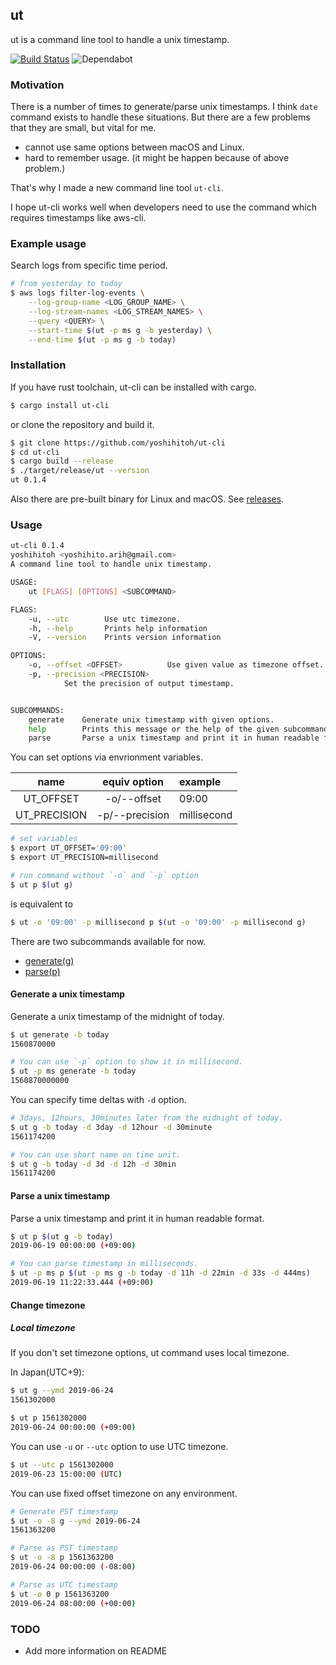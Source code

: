 ut
----

ut is a command line tool to handle a unix timestamp.

[![Build Status](https://travis-ci.com/yoshihitoh/ut-cli.svg?branch=master)](https://travis-ci.com/yoshihitoh/ut-cli)
![Dependabot](https://api.dependabot.com/badges/status?host=github&repo=yoshihitoh/ut-cli)

### Motivation
There is a number of times to generate/parse unix timestamps.
I think `date` command exists to handle these situations. But there are a few problems that they are small, but vital for me.
- cannot use same options between macOS and Linux.
- hard to remember usage. (it might be happen because of above problem.)

That's why I made a new command line tool `ut-cli`.

I hope ut-cli works well when developers need to use the command which requires timestamps like aws-cli.

### Example usage

Search logs from specific time period.
``` bash
# from yesterday to today
$ aws logs filter-log-events \
    --log-group-name <LOG_GROUP_NAME> \
    --log-stream-names <LOG_STREAM_NAMES> \
    --query <QUERY> \
    --start-time $(ut -p ms g -b yesterday) \
    --end-time $(ut -p ms g -b today)
```

### Installation

If you have rust toolchain, ut-cli can be installed with cargo.
``` bash
$ cargo install ut-cli
```

or clone the repository and build it.

``` bash
$ git clone https://github.com/yoshihitoh/ut-cli
$ cd ut-cli
$ cargo build --release
$ ./target/release/ut --version
ut 0.1.4
```

Also there are pre-built binary for Linux and macOS.
See [releases](https://github.com/yoshihitoh/ut-cli/releases).

### Usage
``` bash
ut-cli 0.1.4
yoshihitoh <yoshihito.arih@gmail.com>
A command line tool to handle unix timestamp.

USAGE:
    ut [FLAGS] [OPTIONS] <SUBCOMMAND>

FLAGS:
    -u, --utc        Use utc timezone.
    -h, --help       Prints help information
    -V, --version    Prints version information

OPTIONS:
    -o, --offset <OFFSET>          Use given value as timezone offset.
    -p, --precision <PRECISION>
            Set the precision of output timestamp.


SUBCOMMANDS:
    generate    Generate unix timestamp with given options.
    help        Prints this message or the help of the given subcommand(s)
    parse       Parse a unix timestamp and print it in human readable format.
```

You can set options via envrionment variables.

| name         | equiv option   | example 
|:------------:|:--------------:|:-----------
| UT_OFFSET    | -o/--offset    | 09:00
| UT_PRECISION | -p/--precision | millisecond

```bash
# set variables
$ export UT_OFFSET='09:00'
$ export UT_PRECISION=millisecond

# run command without `-o` and `-p` option
$ ut p $(ut g)
```

is equivalent to

```bash
$ ut -o '09:00' -p millisecond p $(ut -o '09:00' -p millisecond g)
```


There are two subcommands available for now.
- [generate(g)](#generate-a-unix-timestamp)
- [parse(p)](#parse-a-unix-timestamp)

#### Generate a unix timestamp

Generate a unix timestamp of the midnight of today.
``` bash
$ ut generate -b today
1560870000

# You can use `-p` option to show it in millisecond.
$ ut -p ms generate -b today
1560870000000
```

You can specify time deltas with `-d` option.
``` bash
# 3days, 12hours, 30minutes later from the midnight of today.
$ ut g -b today -d 3day -d 12hour -d 30minute
1561174200

# You can use short name on time unit.
$ ut g -b today -d 3d -d 12h -d 30min
1561174200
```

#### Parse a unix timestamp

Parse a unix timestamp and print it in human readable format.
``` bash
$ ut p $(ut g -b today)
2019-06-19 00:00:00 (+09:00)

# You can parse timestamp in milliseconds.
$ ut -p ms p $(ut -p ms g -b today -d 11h -d 22min -d 33s -d 444ms)
2019-06-19 11:22:33.444 (+09:00)
```

#### Change timezone

##### Local timezone
If you don't set timezone options, ut command uses local timezone.

In Japan(UTC+9):
``` bash
$ ut g --ymd 2019-06-24
1561302000

$ ut p 1561302000
2019-06-24 00:00:00 (+09:00)
```

You can use `-u` or `--utc` option to use UTC timezone.
``` bash
$ ut --utc p 1561302000
2019-06-23 15:00:00 (UTC)
```

You can use fixed offset timezone on any environment.
``` bash
# Generate PST timestamp
$ ut -o -8 g --ymd 2019-06-24
1561363200

# Parse as PST timestamp
$ ut -o -8 p 1561363200
2019-06-24 00:00:00 (-08:00)

# Parse as UTC timestamp
$ ut -o 0 p 1561363200
2019-06-24 08:00:00 (+00:00)
```

### TODO
- Add more information on README

